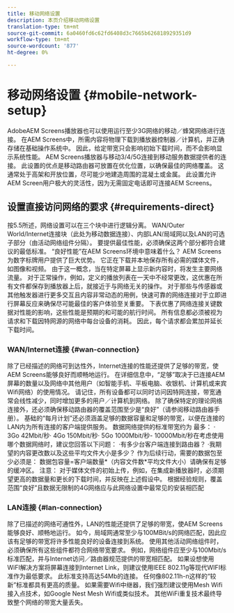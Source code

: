 ```yaml
---
title: 移动网络设置
description: 本页介绍移动网络设置
translation-type: tm+mt
source-git-commit: 6a0460fd6c62fd6408d3c7665b626818929351d9
workflow-type: tm+mt
source-wordcount: '877'
ht-degree: 0%

---
```



# 移动网络设置 {#mobile-network-setup}

AdobeAEM Screens播放器也可以使用运行至少3G网络的移动／蜂窝网络进行连接。
在AEM Screens中，所需内容将物理下载到播放器控制器／计算机，并正确存储在基础操作系统中。 因此，给定带宽只会影响初始下载时间，而不会影响显示系统性能。
AEM Screens播放器与移动3/4/5G连接到移动服务数据提供者的连接。 此设置的优点是移动路由器可放置在优化位置，以确保最佳的网络覆盖。 这通常处于高架和开放位置，尽可能少地建造周围的混凝土或金属。
此设置允许AEM Screen用户极大的灵活性，因为无需固定电话即可连接AEM Screens。


## 设置直接访问网络的要求 {#requirements-direct}

按5.5所述，网络设置可以在三个块中进行逻辑分离。 WAN/Outer World/Internet连接块（此处为移动数据连接）、内部LAN/局域网以及LAN的可选子部分（由活动网络组件分隔）。
要提供最佳性能，必须确保这两个部分都符合建议的最低标准。
“良好性能”在AEM Screens环境中意味着什么？
AEM Screens为数字标牌用户提供了巨大优势。 它正在下载并本地保存所有必需的媒体文件，如图像和视频。 由于这一概念，当在特定屏幕上显示新内容时，将发生主要网络流量。
对于正常操作，例如，定义的播放列表在一天中不经常更改，这优惠在所有文件都保存到播放器上后，就接近于与网络无关的操作。
对于那些与传感器或其他触发器进行更多交互且内容非常动态的用例，快速可靠的网络连接对于立即进行屏幕反应来确保尽可能最佳的客户体验至关重要。
下表优惠了网络连接关键数据对性能的影响，这些性能是预期的和可能的航行时间。
所有信息都必须被视为请求和下载因特网源的网络中每台设备的消耗。 因此，每个请求都会累加并延长下载时间。


### WAN/Internet连接 {#wan-connection}

除了已经描述的网络可到达性外，Internet连接的性能还提供了足够的带宽，使AEM Screens能够良好而顺畅地运行。 在详细信息中，“足够”取决于已连接AEM屏幕的数量以及网络中其他用户（如智能手机、平板电脑、收银机、计算机或来宾Wifi网络）的使用情况。
请记住，所有设备都可以同时访问因特网连接，带宽通常会线性减少，同时增加更多的用户／计算机到网络。
除了确保特定的理论网络连接外，还必须确保移动路由器的覆盖范围至少是“良好”（请参阅移动路由器手册）。 基础的“每月计划”还必须涵盖足够的数据容量和足够的带宽，以便在连接的LAN内为所有连接的客户端提供服务。
数据网络提供的标准带宽约为 最多：
· 3Go 42Mbit/秒· 4Go 150Mbit/秒· 5Go 1000Mbit/秒- 10000Mbit/秒在考虑使用哪个数据网络时，建议您回答以下问题：
·有多少台客户端连接到路由器？
·我期望的内容更改数以及这些平均文件大小是多少？
作为后续行动，需要的数据包至少必须是：
数据包容量=客户端数量*（内容文件数*平均文件大小）请确保有足够的缓冲区。
注意： 对于媒体文件的初始上传，例如，在集成新播放器时，必须期望更高的数据量和更长的下载时间，并反映在上述假设中。
根据经验规则，覆盖范围“良好”且数据无限制的4G网络应与此网络设置中最常见的安装相匹配


### LAN连接 {#lan-connection}

除了已描述的网络可通性外，LAN的性能还提供了足够的带宽，使AEM Screens能够良好、顺畅地运行。 如今，局域网通常至少与100MBit/s的网络匹配，因此应该有足够的带宽将许多性能良好的设备连接到系统。 使用其他活动网络组件时，必须确保所有这些组件都符合网络带宽要求。 例如，网络组件应至少与100Mbit/s标准匹配，并与Internet访问／路由器规范提供的带宽相匹配。
如果设想使用WiFI解决方案将屏幕连接到Internet Link，则建议使用IEEE 802.11g等现代WIFI标准作为最低要求。 此标准支持高达54Mb的连接。 任何像802.11h-n这样的“较新”标准都具有更高的质量。 如果需要Wifi中继器，我们强烈建议使用Mesh Wifi接入点技术，如Google Nest Mesh Wifi或类似技术。
其他WiFi重复技术最终导致整个网络的带宽大量丢失。
